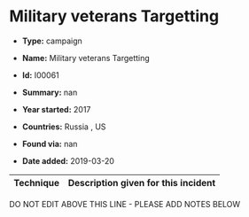 # Military veterans Targetting

* **Type:** campaign

* **Name:** Military veterans Targetting

* **Id:** I00061

* **Summary:** nan

* **Year started:** 2017

* **Countries:** Russia , US

* **Found via:** nan

* **Date added:** 2019-03-20
 

| Technique | Description given for this incident |
| --------- | ------------------------- |


DO NOT EDIT ABOVE THIS LINE - PLEASE ADD NOTES BELOW